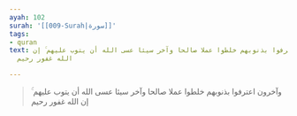 ```yaml
---
ayah: 102
surah: '[[009-Surah|سورة]]'
tags:
- quran
text: وآخرون اعترفوا بذنوبهم خلطوا عملا صالحا وآخر سيئا عسى الله أن يتوب عليهم ۚ إن
  الله غفور رحيم

---
```

> وآخرون اعترفوا بذنوبهم خلطوا عملا صالحا وآخر سيئا عسى الله أن يتوب عليهم ۚ إن الله غفور رحيم
